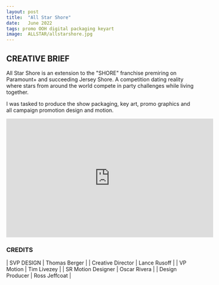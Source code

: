 ```yaml
---
layout: post
title:  "All Star Shore"
date:   June 2022
tags: promo OOH digital packaging keyart
image:	ALLSTAR/allstarshore.jpg	
---
```


## CREATIVE BRIEF

All Star Shore is an extension to the "SHORE" franchise premiring on Paramount+ and succeeding Jersey Shore.  A competition dating reality where stars from around the world compete in party challenges while living together.

I was tasked to produce the show packaging, key art, promo graphics and all campaign promotion design and motion.

<iframe width="550" height="316" src="https://www.youtube.com/embed/jXN-Ki_KPuw?si=H_J29qTAWD7U1Sa1" title="YouTube video player" frameborder="0" allow="accelerometer; autoplay; clipboard-write; encrypted-media; gyroscope; picture-in-picture; web-share" allowfullscreen></iframe>

### CREDITS

| SVP DESIGN | Thomas Berger |
| Creative Director | Lance Rusoff |
| VP Motion | Tim Livezey |
| SR Motion Designer | Oscar Rivera |
| Design Producer | Ross Jeffcoat |